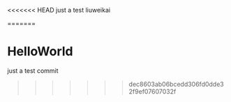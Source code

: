 <<<<<<< HEAD
just a test
liuweikai

=======
# HelloWorld
just a test
commit 
>>>>>>> dec8603ab06bcedd306fd0dde32f9ef07607032f
